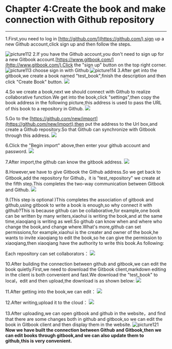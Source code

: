 # Chapter 4:Create the book and make connection with Github repository

---

1.First,you need to log in [http://github.com/](https://github.com/),sign up a new Github account,click sign up and then follow the steps.

![picture112](/assets/图片2.png)
2.If you have the Github account,you don't need to sign up for a  new Gitbook account.[https://www.gitbook.com/](http://www.gitbook.com/),Click the "sign up" button on the top right corner.
![picture113](/assets/图片3.png)
choose sign in with Github
![picture114](/assets/图片4.png)
3.After get into the gitbook,we create a book named "test_book",finish the description and then click "Create Book" button.
![](/assets/p5.png)
    
4.So we create a book,next we should connect with Github to realize collaborative function.We get into the book,click "settings",then copy the book address in the following picture,this address is used to pass the URL of this book to a repository in Github.
![](/assets/p6.png)

5.Go to the [https://github.com/new/import](https://github.com/new/import),then put the address to the Url box,and create a Github repository.So that Github can synchronize with Gitbook through this address.
![](/assets/p7.png)

6.Click the "Begin import" above,then enter your github account and password.
![](/assets/p8.png)

7.After import,the github can know the gitbook address.
![](/assets/p9.png)

8.However,we have to give Gitbook the Github address.So we get back to Gitbook,add the repository for Github，it is "test_repository" we create at the fifth step.This completes the two-way communication between Gitbook and Github.
![](/assets/p10.png)

9.(This step is optional )This completes the association of gitbook and github,using gitbook to write a book is enough,so why connect it with github?This is because github can be collaborative,for example,one book can be written by many writers,xiaohui is writing the book,and at the same time,xiaoqiang is writing as well.So github can know when and where who change the book,and change where.What's more,github can set permissions,for example,xiaohui is the creater and owner of the book,he wants to invite xiaoqiang to edit the book,so he can give the permission to xiaoqiang,then xiaoqiang have the authority to write this book.As following:

Each repository can set collaborators：
![](/assets/p11.png)

10.After building the connection between github and gitbook,we can edit the book quietly.First,we need to download the Gitbook client,markdown editing in the client is both convenient and fast.We  download the "test_book" to local，edit and then upload,the download is as shown below:
![](/assets/p12.png)

11.After getting into the book,we can edit：
![](/assets/p13.png)

12.After writing,upload it to the cloud：
![](/assets/p14.png)

13.After uploading,we can open gitbook and github in the website，and find that there are some changes both in github and gitbook,so we can edit the book in Gitbook client and then display them in the website.
![picture121](/assets/图片11.png)
**Now we have built the connection between Github and Gitbook,then we can edit books through gitbook,and we can also update them to github,this is very convenient.**



